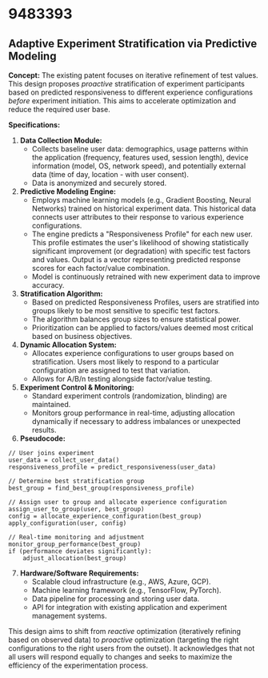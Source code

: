 # 9483393

## Adaptive Experiment Stratification via Predictive Modeling

**Concept:** The existing patent focuses on iterative refinement of test values. This design proposes *proactive* stratification of experiment participants based on predicted responsiveness to different experience configurations *before* experiment initiation. This aims to accelerate optimization and reduce the required user base.

**Specifications:**

1.  **Data Collection Module:**
    *   Collects baseline user data: demographics, usage patterns within the application (frequency, features used, session length), device information (model, OS, network speed), and potentially external data (time of day, location - with user consent).
    *   Data is anonymized and securely stored.
2.  **Predictive Modeling Engine:**
    *   Employs machine learning models (e.g., Gradient Boosting, Neural Networks) trained on historical experiment data.  This historical data connects user attributes to their response to various experience configurations.
    *   The engine predicts a "Responsiveness Profile" for each new user. This profile estimates the user's likelihood of showing statistically significant improvement (or degradation) with specific test factors and values.  Output is a vector representing predicted response scores for each factor/value combination.
    *   Model is continuously retrained with new experiment data to improve accuracy.
3.  **Stratification Algorithm:**
    *   Based on predicted Responsiveness Profiles, users are stratified into groups likely to be most sensitive to specific test factors.
    *   The algorithm balances group sizes to ensure statistical power.
    *   Prioritization can be applied to factors/values deemed most critical based on business objectives.
4.  **Dynamic Allocation System:**
    *   Allocates experience configurations to user groups based on stratification.  Users most likely to respond to a particular configuration are assigned to test that variation.
    *   Allows for A/B/n testing alongside factor/value testing.
5.  **Experiment Control & Monitoring:**
    *   Standard experiment controls (randomization, blinding) are maintained.
    *   Monitors group performance in real-time, adjusting allocation dynamically if necessary to address imbalances or unexpected results.
6.  **Pseudocode:**

```pseudocode
// User joins experiment
user_data = collect_user_data()
responsiveness_profile = predict_responsiveness(user_data)

// Determine best stratification group
best_group = find_best_group(responsiveness_profile)

// Assign user to group and allocate experience configuration
assign_user_to_group(user, best_group)
config = allocate_experience_configuration(best_group)
apply_configuration(user, config)

// Real-time monitoring and adjustment
monitor_group_performance(best_group)
if (performance deviates significantly):
    adjust_allocation(best_group)
```

7.  **Hardware/Software Requirements:**
    *   Scalable cloud infrastructure (e.g., AWS, Azure, GCP).
    *   Machine learning framework (e.g., TensorFlow, PyTorch).
    *   Data pipeline for processing and storing user data.
    *   API for integration with existing application and experiment management systems.

This design aims to shift from *reactive* optimization (iteratively refining based on observed data) to *proactive* optimization (targeting the right configurations to the right users from the outset). It acknowledges that not all users will respond equally to changes and seeks to maximize the efficiency of the experimentation process.